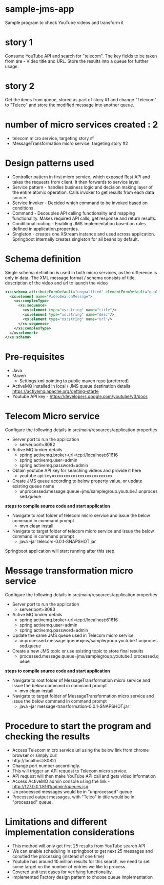 # sample-jms-app
Sample program to check YouTube videos and transform it

# story 1 
Consume YouTube API and search for "telecom". The key fields to be taken from are - Video title and URL. Store the results into a queue for further usage.
# story 2 
Get the items from queue, stored as part of story #1 and change "Telecom" to "Teleco" and store the modified message into another queue.

# number of micro services created : 2
* telecom micro service, targeting story #1
* MessageTransformation micro service, targeting story #2

# Design patterns used
* Controller pattern in first micro service, which exposed Rest API and takes the requests from client. It then forwards to service layer.
* Service pattern - handles business logic and decision making layer of the entire atomic operation. Calls invoker to get results from each data source.
* Service Invoker - Decided which command to be invoked based on conditions.
* Command - Decouples API calling functionality and mapping functionality. Makes required API calls, get response and return results.
* Conditional routing - Enabling JMS implementation based on rules defined in application.properties.
* Singleton - creates one XStream instance and used across application. Springboot internally creates singleton for all beans by default.  

# Schema definition  
Single schema definition  is used in both micro services, as the difference is only in data.
The XML message format / schema consists of title, description of the video and url to launch the video

```xml
<xs:schema attributeFormDefault="unqualified" elementFormDefault="qualified" xmlns:xs="http://www.w3.org/2001/XMLSchema">
  <xs:element name="VideoSearchMessage">
    <xs:complexType>
      <xs:sequence>
        <xs:element type="xs:string" name="title"/>
        <xs:element type="xs:string" name="desc"/>
        <xs:element type="xs:string" name="url"/>
      </xs:sequence>
    </xs:complexType>
  </xs:element>
</xs:schema>
```

# Pre-requisites
* Java
* Maven
  * Settings.xml pointing to public maven repo (preferred)
* ActiveMQ installed in local / JMS queue destination details https://activemq.apache.org/getting-starte
* Youtube API key  - https://developers.google.com/youtube/v3/docs

# Telecom Micro service
Configure the following details in src/main/resources/application.properties

* Server port to run the application
  * server.port=8082
* Active MQ broker details
  * spring.activemq.broker-url=tcp://localhost:61616
  * spring.activemq.user=admin
  * spring.activemq.password=admin
* Obtain youtube API key for searching videos and provide it here
  * youtube.api.key=xxxxxxxxxxxxxxxxxxxxxxxxx 
* Create JMS queue according to below property value, or update existing queue name
  * unprocessed.message.queue=jms/samplegroup.youtube.1.unprocessed.queue

**steps to compile source code and start application**
* Navigate to root folder of telecom micro service and issue the below command in command prompt
  * mvn clean install 
* Navigate to target folder of telecom micro service and issue the below command in command prompt
  * java -jar telecom-0.0.1-SNAPSHOT.jar

Springboot application will start running after this step.

# Message transformation micro service
Configure the following details in src/main/resources/application.properties

* Server port to run the application
  * server.port=8083
* Active MQ broker details
  * spring.activemq.broker-url=tcp://localhost:61616
  * spring.activemq.user=admin
  * spring.activemq.password=admin
* Update the same JMS queue used in Telecom micro service
  * unprocessed.message.queue=jms/samplegroup.youtube.1.unprocessed.queue 
* Create a new JMS topic or use existing topic to store final results
  * processed.message.queue=jms/samplegroup.youtube.1.processed.queue

**steps to compile source code and start application**
* Navigate to root folder of MessageTransformation micro service and issue the below command in command prompt
  * mvn clean install 
* Navigate to target folder of MessageTransformation micro service and issue the below command in command prompt
  * java -jar message-transformation-0.0.1-SNAPSHOT.jar
 
# Procedure to start the program and checking the results
* Access Telecom micro service url using the below link from chrome browser or simply curl 
 * http://localhost:8082/
 * Change port number accordingly.
 * This will trigger an API request to Telecom micro service.
 * API request will then make YouTube API call and gets video information
* Access ActiveMQ admin console using the link - http://127.0.0.1:8161/admin/queues.jsp
* Un processed messages would be in "unprocessed" queue
* Processed output messages, with "Telco" in title would be in "processed" queue. 

# Limitations and different implementation considerations
* This method will only get first 25 results from YouTube search API
* We can enable scheduling in springboot to get next 25 messages and conutied the processing (instead of one time)
 * Youtube has around 10 million results for this search, we need to set some target on the number of entries we like to process.
* Covered unit test cases for verifying functionality.
* Implemented Factory design pattern to choose queue implementation

 
 
 
